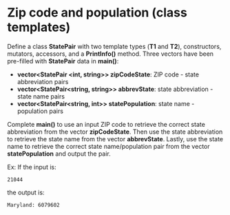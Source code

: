# Zip code and population (class templates)

Define a class **StatePair** with two template types (**T1** and **T2**), constructors, mutators, accessors, and a **PrintInfo()** method. Three vectors have been pre-filled with **StatePair** data in **main()**:

- **vector<StatePair <int, string>> zipCodeState**: ZIP code - state abbreviation pairs
- **vector<StatePair<string, string>> abbrevState**: state abbreviation - state name pairs
- **vector<StatePair<string, int>> statePopulation**: state name - population pairs

Complete **main()** to use an input ZIP code to retrieve the correct state abbreviation from the vector **zipCodeState**. Then use the state abbreviation to retrieve the state name from the vector **abbrevState**. Lastly, use the state name to retrieve the correct state name/population pair from the vector **statePopulation** and output the pair.

Ex: If the input is:

```
21044
```

the output is:

```
Maryland: 6079602
```
